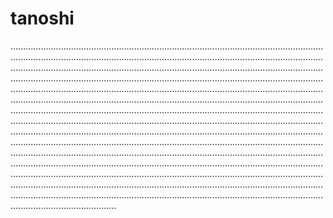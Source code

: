 # tanoshi
..............................................................................................................................................................................................................................................................................................................................................................................................................................................................................................................................................................................................................................................................................................................................................................................................................................................................................................................................................................................................................................................................................................................................................................................................................................................................................................................................................................................................................................................................................................................................................................................................................................................................................................................................................................................................................................................................................................................................................................................